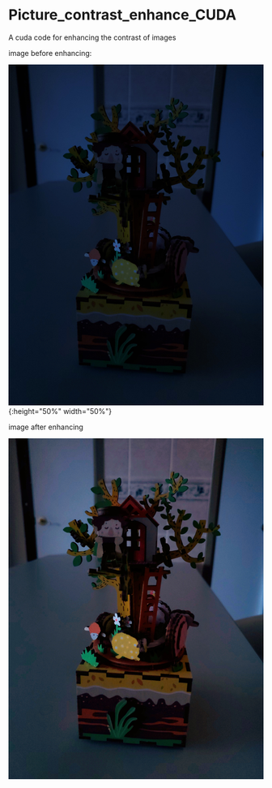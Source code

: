 # Picture_contrast_enhance_CUDA
A cuda code for enhancing the contrast of images

image before enhancing:

![alt text](image_enhancer/original.jpg){:height="50%" width="50%"}



image after enhancing

![alt text](image_enhancer/enhanced.jpg)
